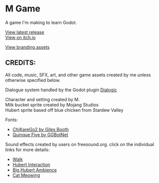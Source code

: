 # M Game
A game I'm making to learn Godot.

[View latest release](https://github.com/Theooolone/m-game/releases/latest)\
[View on itch.io](https://theooolone.itch.io/m-game)

[View branding assets](https://github.com/Theooolone/m-game-branding)

## CREDITS:

All code, music, SFX, art, and other game assets created by me unless otherwise specified below.

Dialogue system handled by the Godot plugin [Dialogic](https://github.com/coppolaemilio/dialogic)

Character and setting created by M.\
Milk bucket sprite created by Mojang Studios\
Hubert sprite based off blue chicken from Stardew Valley

Fonts:
- [ChiKareGo2 by Giles Booth](https://www.pentacom.jp/pentacom/bitfontmaker2/gallery/?id=3780)
- [Quinque Five by GGBotNet](https://www.fontspace.com/quinque-five-font-f65138)

Sound effects created by users on freesound.org. click on the individual links for more details: 
- [Walk](https://freesound.org/s/393737/)
- [Hubert Interaction](https://freesound.org/s/475733/)
- [Big Hubert Ambience](https://freesound.org/s/195137/)
- [Cat Meowing](https://freesound.org/s/274989/)
